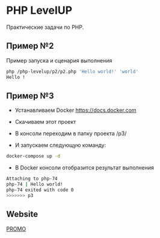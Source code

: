 # PHP LevelUP

Практические задачи по PHP.

## Пример №2

Пример запуска и сценария выполнения

```bash
php /php-levelup/p2/p2.php 'Hello world!' 'world'
Hello !
```

## Пример №3

- Устанавливаем Docker https://docs.docker.com

- Скачиваем этот проект

- В консоли переходим в папку проекта /p3/ 

- И запускаем следующую команду:

```bash
docker-compose up -d
```

- В Docker консоли отобразится результат выполнения

```bash
Attaching to php-74
php-74 | Hello world!
php-74 exited with code 0
>>>>>>> p3
```

## Website
[PROMO](https://promo-z.ru/)
